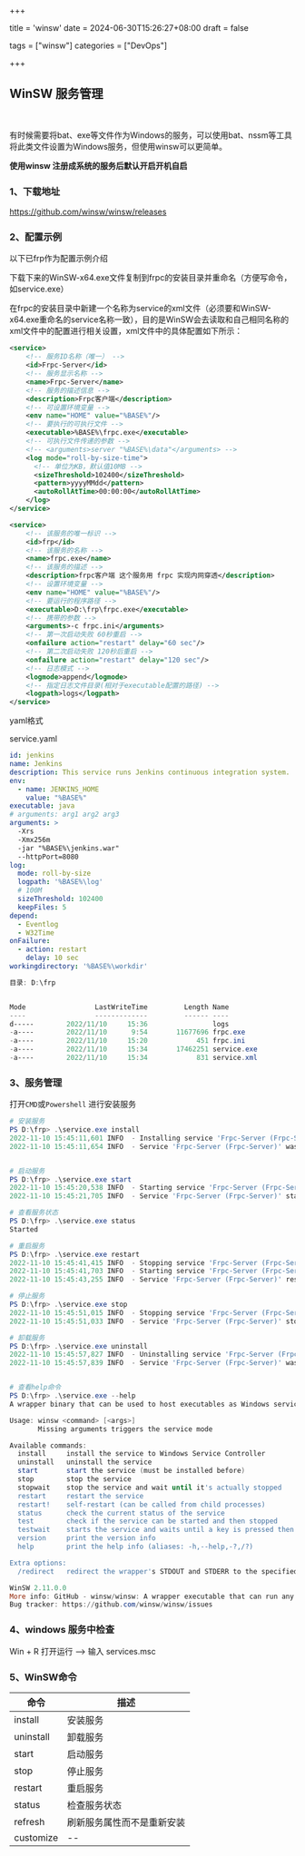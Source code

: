 +++

title = 'winsw'
date = 2024-06-30T15:26:27+08:00
draft = false

tags = ["winsw"]
categories = ["DevOps"]

+++
## WinSW 服务管理

​		

​		有时候需要将bat、exe等文件作为Windows的服务，可以使用bat、nssm等工具将此类文件设置为Windows服务，但使用winsw可以更简单。

**使用winsw 注册成系统的服务后默认开启开机自启**

### 1、下载地址

https://github.com/winsw/winsw/releases



### 2、配置示例

以下已frp作为配置示例介绍

下载下来的WinSW-x64.exe文件复制到frpc的安装目录并重命名（方便写命令，如service.exe）

在frpc的安装目录中新建一个名称为service的xml文件（必须要和WinSW-x64.exe重命名的service名称一致），目的是WinSW会去读取和自己相同名称的xml文件中的配置进行相关设置，xml文件中的具体配置如下所示：

```xml
<service>
    <!-- 服务ID名称（唯一） -->
    <id>Frpc-Server</id>
    <!-- 服务显示名称 -->
    <name>Frpc-Server</name>
    <!-- 服务的描述信息 -->
    <description>Frpc客户端</description>
    <!-- 可设置环境变量 -->
    <env name="HOME" value="%BASE%"/>
    <!-- 要执行的可执行文件 -->
    <executable>%BASE%\frpc.exe</executable>
    <!-- 可执行文件传递的参数 -->
    <!-- <arguments>server "%BASE%\data"</arguments> -->
    <log mode="roll-by-size-time">
      <!-- 单位为KB，默认值10MB -->
      <sizeThreshold>102400</sizeThreshold>
      <pattern>yyyyMMdd</pattern>
      <autoRollAtTime>00:00:00</autoRollAtTime>
    </log>
</service>
```

```xml
<service>
    <!-- 该服务的唯一标识 -->
    <id>frp</id>
    <!-- 该服务的名称 -->
    <name>frpc.exe</name>
    <!-- 该服务的描述 -->
    <description>frpc客户端 这个服务用 frpc 实现内网穿透</description>
    <!-- 设置环境变量 -->
    <env name="HOME" value="%BASE%"/>
    <!-- 要运行的程序路径 -->
    <executable>D:\frp\frpc.exe</executable>
    <!-- 携带的参数 -->
    <arguments>-c frpc.ini</arguments>
    <!-- 第一次启动失败 60秒重启 -->
    <onfailure action="restart" delay="60 sec"/>
    <!-- 第二次启动失败 120秒后重启 -->
    <onfailure action="restart" delay="120 sec"/>
    <!-- 日志模式 -->
    <logmode>append</logmode>
    <!-- 指定日志文件目录(相对于executable配置的路径) -->
    <logpath>logs</logpath>
</service>
```

yaml格式

service.yaml

```yaml
id: jenkins
name: Jenkins
description: This service runs Jenkins continuous integration system.
env:
  - name: JENKINS_HOME
    value: "%BASE%"
executable: java
# arguments: arg1 arg2 arg3
arguments: >
  -Xrs
  -Xmx256m
  -jar "%BASE%\jenkins.war"
  --httpPort=8080
log:
  mode: roll-by-size
  logpath: '%BASE%\log'
  # 100M
  sizeThreshold: 102400
  keepFiles: 5
depend:
  - Eventlog
  - W32Time
onFailure:
  - action: restart
    delay: 10 sec
workingdirectory: '%BASE%\workdir'
```





```powershell
目录: D:\frp


Mode                 LastWriteTime         Length Name
----                 -------------         ------ ----
d-----        2022/11/10     15:36                logs
-a----        2022/11/10      9:54       11677696 frpc.exe
-a----        2022/11/10     15:20            451 frpc.ini
-a----        2022/11/10     15:34       17462251 service.exe
-a----        2022/11/10     15:34            831 service.xml
```

### 3、服务管理

打开`CMD`或`Powershell` 进行安装服务

```powershell
# 安装服务
PS D:\frp> .\service.exe install
2022-11-10 15:45:11,601 INFO  - Installing service 'Frpc-Server (Frpc-Server)'...
2022-11-10 15:45:11,654 INFO  - Service 'Frpc-Server (Frpc-Server)' was installed successfully.


# 启动服务
PS D:\frp> .\service.exe start
2022-11-10 15:45:20,538 INFO  - Starting service 'Frpc-Server (Frpc-Server)'...
2022-11-10 15:45:21,705 INFO  - Service 'Frpc-Server (Frpc-Server)' started successfully.

# 查看服务状态
PS D:\frp> .\service.exe status
Started

# 重启服务
PS D:\frp> .\service.exe restart
2022-11-10 15:45:41,415 INFO  - Stopping service 'Frpc-Server (Frpc-Server)'...
2022-11-10 15:45:41,703 INFO  - Starting service 'Frpc-Server (Frpc-Server)'...
2022-11-10 15:45:43,255 INFO  - Service 'Frpc-Server (Frpc-Server)' restarted successfully.

# 停止服务
PS D:\frp> .\service.exe stop
2022-11-10 15:45:51,015 INFO  - Stopping service 'Frpc-Server (Frpc-Server)'...
2022-11-10 15:45:51,033 INFO  - Service 'Frpc-Server (Frpc-Server)' stopped successfully.

# 卸载服务
PS D:\frp> .\service.exe uninstall
2022-11-10 15:45:57,827 INFO  - Uninstalling service 'Frpc-Server (Frpc-Server)'...
2022-11-10 15:45:57,839 INFO  - Service 'Frpc-Server (Frpc-Server)' was uninstalled successfully.


# 查看help命令
PS D:\frp> .\service.exe --help
A wrapper binary that can be used to host executables as Windows services

Usage: winsw <command> [<args>]
       Missing arguments triggers the service mode

Available commands:
  install     install the service to Windows Service Controller
  uninstall   uninstall the service
  start       start the service (must be installed before)
  stop        stop the service
  stopwait    stop the service and wait until it's actually stopped
  restart     restart the service
  restart!    self-restart (can be called from child processes)
  status      check the current status of the service
  test        check if the service can be started and then stopped
  testwait    starts the service and waits until a key is pressed then stops the service
  version     print the version info
  help        print the help info (aliases: -h,--help,-?,/?)

Extra options:
  /redirect   redirect the wrapper's STDOUT and STDERR to the specified file

WinSW 2.11.0.0
More info: GitHub - winsw/winsw: A wrapper executable that can run any executable as a Windows service, in a pe
Bug tracker: https://github.com/winsw/winsw/issues
```



### 4、windows 服务中检查

Win + R 打开运行 --> 输入 services.msc 



### 5、WinSW命令

| 命令      | 描述                       |
| --------- | -------------------------- |
| install   | 安装服务                   |
| uninstall | 卸载服务                   |
| start     | 启动服务                   |
| stop      | 停止服务                   |
| restart   | 重启服务                   |
| status    | 检查服务状态               |
| refresh   | 刷新服务属性而不是重新安装 |
| customize | --                         |

